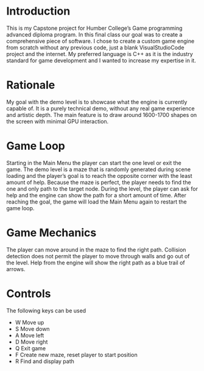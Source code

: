 # Introduction
This is my Capstone project for Humber College’s Game programming advanced diploma program. In this final class our goal was to create a comprehensive piece of software. I chose to create a custom game engine from scratch without any previous code, just a blank VisualStudioCode project and the internet. My preferred language is C++ as it is the industry standard for game development and I wanted to increase my expertise in it.
# Rationale
My goal with the demo level is to showcase what the engine is currently capable of. It is a purely technical demo, without any real game experience and artistic depth. The main feature is to draw around 1600-1700 shapes on the screen with minimal GPU interaction.
# Game Loop
Starting in the Main Menu the player can start the one level or exit the game. The demo level is a maze that is randomly generated during scene loading and the player’s goal is to reach the opposite corner with the least amount of help. Because the maze is perfect, the player needs to find the one and only path to the target node. During the level, the player can ask for help and the engine can show the path for a short amount of time. After reaching the goal, the game will load the Main Menu again to restart the game loop.
# Game Mechanics
The player can move around in the maze to find the right path. Collision detection does not permit the player to move through walls and go out of the level. Help from the engine will show the right path as a blue trail of arrows.
# Controls
The following keys can be used
+ W Move up
+ S Move down
+ A Move left
+ D Move right
+ Q Exit game
+ F Create new maze, reset player to start position
+ R Find and display path
